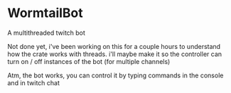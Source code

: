 # WormtailBot
A multithreaded twitch bot 

Not done yet, i've been working on this for a couple hours to understand how the crate works with threads.
i'll maybe make it so the controller can turn on / off instances of the bot (for multiple channels)

Atm, the bot works, you can control it by typing commands in the console and in twitch chat

